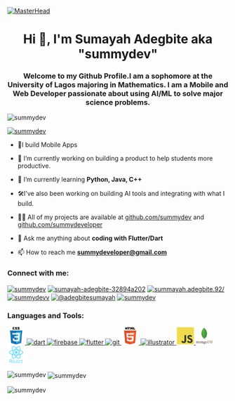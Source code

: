 [![MasterHead](https://1.bp.blogspot.com/-7A4WynwLsMw/XbBpCXG8fHI/AAAAAAAAMt4/uOa1bpLskYgrwGbllhSu2SDj_Mig8SXJQCLcBGAsYHQ/s1600/2000_600px.gif)](https://rishavchanda.io)
<h1 align="center">Hi 👋, I'm Sumayah Adegbite aka "summydev"</h1>

<h3 align="center">Welcome to my Github Profile.I am a sophomore at the University of Lagos majoring in Mathematics. I am a Mobile and Web Developer passionate about using AI/ML to solve major science problems.</h3>

<p align="left"> <img src="https://komarev.com/ghpvc/?username=summydev&label=Profile%20views&color=0e75b6&style=flat" alt="summydev" /> </p>

<p align="left"> <a href="https://twitter.com/summydev" target="blank"><img src="https://img.shields.io/twitter/follow/summydev?logo=twitter&style=for-the-badge" alt="summydev" /></a> </p>

- 📱I build Mobile Apps

- 🔭 I’m currently working on building a product to help students more productive.

- 🌱 I’m currently learning **Python, Java, C++**
  
- 🛠️I've also been working on building AI tools and integrating with what I build.

- 👨‍💻 All of my projects are available at [github.com/summydev](github.com/summydev) and [github.com/summydeveloper](github.com/summydeveloper)

- 💬 Ask me anything about **coding with Flutter/Dart**

- 📫 How to reach me **summydeveloper@gmail.com**

<h3 align="left">Connect with me:</h3>
<p align="left">
<a href="https://twitter.com/summydev" target="blank"><img align="center" src="https://raw.githubusercontent.com/rahuldkjain/github-profile-readme-generator/master/src/images/icons/Social/twitter.svg" alt="summydev" height="30" width="40" /></a>
<a href="https://linkedin.com/in/sumayahadegbite" target="blank"><img align="center" src="https://raw.githubusercontent.com/rahuldkjain/github-profile-readme-generator/master/src/images/icons/Social/linked-in-alt.svg" alt="sumayah-adegbite-32894a202" height="30" width="40" /></a>
<a href="https://fb.com/summayah.adegbite.92/" target="blank"><img align="center" src="https://raw.githubusercontent.com/rahuldkjain/github-profile-readme-generator/master/src/images/icons/Social/facebook.svg" alt="summayah.adegbite.92/" height="30" width="40" /></a>
<a href="https://instagram.com/summydevv" target="blank"><img align="center" src="https://raw.githubusercontent.com/rahuldkjain/github-profile-readme-generator/master/src/images/icons/Social/instagram.svg" alt="summydevv" height="30" width="40" /></a>
<a href="https://medium.com/@summydev" target="blank"><img align="center" src="https://raw.githubusercontent.com/rahuldkjain/github-profile-readme-generator/master/src/images/icons/Social/medium.svg" alt="@adegbitesumayah" height="30" width="40" /></a>
<a href="https://www.youtube.com/c/summydev" target="blank"><img align="center" src="https://raw.githubusercontent.com/rahuldkjain/github-profile-readme-generator/master/src/images/icons/Social/youtube.svg" alt="summydev" height="30" width="40" /></a>
</p> 

<h3 align="left">Languages and Tools:</h3>
<p align="left"> <a href="https://www.w3schools.com/css/" target="_blank" rel="noreferrer"> <img src="https://raw.githubusercontent.com/devicons/devicon/master/icons/css3/css3-original-wordmark.svg" alt="css3" width="40" height="40"/> </a> <a href="https://dart.dev" target="_blank" rel="noreferrer"> <img src="https://www.vectorlogo.zone/logos/dartlang/dartlang-icon.svg" alt="dart" width="40" height="40"/> </a> <a href="https://firebase.google.com/" target="_blank" rel="noreferrer"> <img src="https://www.vectorlogo.zone/logos/firebase/firebase-icon.svg" alt="firebase" width="40" height="40"/> </a> <a href="https://flutter.dev" target="_blank" rel="noreferrer"> <img src="https://www.vectorlogo.zone/logos/flutterio/flutterio-icon.svg" alt="flutter" width="40" height="40"/> </a> <a href="https://git-scm.com/" target="_blank" rel="noreferrer"> <img src="https://www.vectorlogo.zone/logos/git-scm/git-scm-icon.svg" alt="git" width="40" height="40"/> </a> <a href="https://www.w3.org/html/" target="_blank" rel="noreferrer"> <img src="https://raw.githubusercontent.com/devicons/devicon/master/icons/html5/html5-original-wordmark.svg" alt="html5" width="40" height="40"/> </a> <a href="https://www.adobe.com/in/products/illustrator.html" target="_blank" rel="noreferrer"> <img src="https://www.vectorlogo.zone/logos/adobe_illustrator/adobe_illustrator-icon.svg" alt="illustrator" width="40" height="40"/> </a> <a href="https://developer.mozilla.org/en-US/docs/Web/JavaScript" target="_blank" rel="noreferrer"> <img src="https://raw.githubusercontent.com/devicons/devicon/master/icons/javascript/javascript-original.svg" alt="javascript" width="40" height="40"/> </a> <a href="https://www.mongodb.com/" target="_blank" rel="noreferrer"> <img src="https://raw.githubusercontent.com/devicons/devicon/master/icons/mongodb/mongodb-original-wordmark.svg" alt="mongodb" width="40" height="40"/> </a> <a href="https://reactjs.org/" target="_blank" rel="noreferrer"> <img src="https://raw.githubusercontent.com/devicons/devicon/master/icons/react/react-original-wordmark.svg" alt="react" width="40" height="40"/> </a> </p>

<p><img align="left" src="https://github-readme-stats.vercel.app/api/top-langs?username=summydev&show_icons=true&locale=en&layout=compact" alt="summydev" /></p>

<p>&nbsp;<img align="center" src="https://github-readme-stats.vercel.app/api?username=summydev&show_icons=true&locale=en" alt="summydev" /></p>

<p><img align="center" src="https://github-readme-streak-stats.herokuapp.com/?user=summydev&" alt="summydev" /></p>
